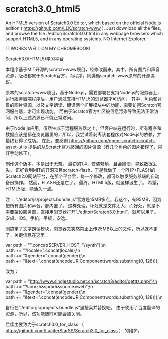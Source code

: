 ﻿# scratch3.0_html5
An HTML5 version of Scratch3.0 Editor, which based on the official Node.js edition ( https://github.com/LLK/scratch-www ).
Just download all the files, and browse the file ./editor/Scratch3.0.html in any webpage browsers which support HTML5, and in any operating systems.
NO Internet Explorer.

IT WORKS WELL ON MY CHROMEBOOK!

Scratch3.0(HTML5)学习平台

本程序基于MIT开源的scratch-www项目，经修改而来。其中，所有图片和声音资源，版权都属于Scratch官方，而程序，则遵循scratch-www原有的开源协议。


原本的scratch-www项目，基于Node.js，需要部署在支持Node.js的服务器上，运行服务器端程序后，用户通过支持HTML5的浏览器才可访问。
其中，角色和背景的图片资源，以及文字朗读、翻译两个扩展模块中的功能，需要访问Scratch官网服务器，才可实现功能。
而由于Scratch官方社区被信息污染导致无法正常访问，所以上述资源已不能正常访问。

由于Node.js应用，虽然生成于远程服务器之上，但客户端在运行时，所有程序和数据应该是都在浏览器里的，所以，我尝试着剥离该套程序对Node.js的依赖，并最终获得了成功。
在此，要感谢 https://github.com/open-scratch/scratch-asset-utils 提供的从Scratch官方爬回的图片资源（有几个角色的图片错误了，只好手动修正）。

制作这个版本，本是出于无奈。
最初的1.4，安装繁琐，且会崩溃，导致数据丢失。
正好看到MIT的开源项目scratch-flash，于是我做了一个PHP+FLASH的Scratch2.0网站平台，在那个平台里，每一个修改，都可以触发服务器端的自动备份操作。
然而，FLASH还是亡了。
最终，HTML5版，就这样诞生了。
希望，HTML5版，能活久一点。

注：
“./editor/js/projects.bundle.js”官方是15MB多点，我这个，有95MB，因为把所有图片和声音，都内置了。
这样处理，坏处就是文件太大，而好处，就是不需要架设服务器，直接用浏览器打开“./editor/Scratch3.0.html”，就可以用了。
安卓、iOS，手机、平板，安逸。


刚搞定了文字朗读模块，浏览器又突然禁止上传25MB以上的文件，所以就不更了，关键信息在这里：

var path = \"\".concat(SERVER_HOST, \"/synth\");\n      
path += \"?locale=\".concat(locale);\n      
path += \"&gender=\".concat(gender);\n     
path += \"&text=\".concat(encodeURIComponent(words.substring(0, 128)));  

改为：

var path = \"http://www.singlestudio.net.cn/scratch3/editor/gettts.php\";\n      
path += \"?lan=zh&spd=5&source=web\";\n      
path += \"&gender=\".concat(gender);\n      
path += \"&text=\".concat(encodeURIComponent(words.substring(0, 128)));\n

自行在“./editor/js/projects.bundle.js”里搜索并替换吧。
由于使用了百度翻译的资源，所以，该功能随时可能会被关闭。

后续主要致力于scratch3.0_for_class （ https://github.com/LuciferStarSS/Scratch3.0_for_class ） 的维护。
